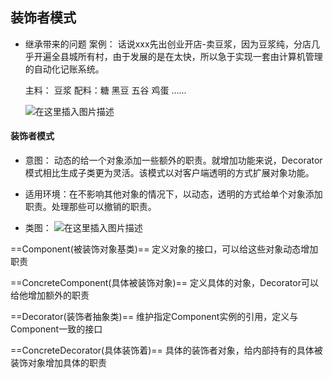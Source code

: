 ## 装饰者模式

-  继承带来的问题
   案例： 话说xxx先出创业开店-卖豆浆，因为豆浆纯，分店几乎开遍全县城所有村，由于发展的是在太快，所以急于实现一套由计算机管理的自动化记账系统。
   
   主料： 豆浆
   配料：糖  黑豆   五谷  鸡蛋   ......
   
   
   ![在这里插入图片描述](https://img-blog.csdnimg.cn/20210516231731898.png?x-oss-process=image/watermark,type_ZmFuZ3poZW5naGVpdGk,shadow_10,text_aHR0cHM6Ly9ibG9nLmNzZG4ubmV0L3FxXzQzMDcyMzk5,size_16,color_FFFFFF,t_70) 
   
   
#### 装饰者模式

- 意图： 动态的给一个对象添加一些额外的职责。就增加功能来说，Decorator模式相比生成子类更为灵活。该模式以对客户端透明的方式扩展对象功能。

- 适用环境：在不影响其他对象的情况下，以动态，透明的方式给单个对象添加职责。处理那些可以撤销的职责。

- 类图： 
![在这里插入图片描述](https://img-blog.csdnimg.cn/20210516232718301.png?x-oss-process=image/watermark,type_ZmFuZ3poZW5naGVpdGk,shadow_10,text_aHR0cHM6Ly9ibG9nLmNzZG4ubmV0L3FxXzQzMDcyMzk5,size_16,color_FFFFFF,t_70)

==Component(被装饰对象基类)== 
定义对象的接口，可以给这些对象动态增加职责

==ConcreteComponent(具体被装饰对象)==
定义具体的对象，Decorator可以给他增加额外的职责

==Decorator(装饰者抽象类)==
维护指定Component实例的引用，定义与Component一致的接口

==ConcreteDecorator(具体装饰着)==
具体的装饰者对象，给内部持有的具体被装饰对象增加具体的职责